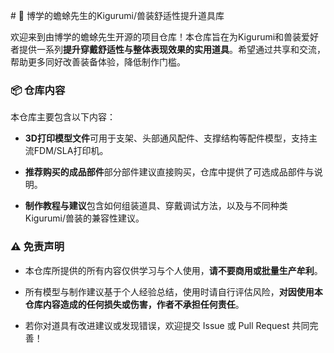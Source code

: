 # 🐸 博学的蟾蜍先生的Kigurumi/兽装舒适性提升道具库

欢迎来到由博学的蟾蜍先生开源的项目仓库！本仓库旨在为Kigurumi和兽装爱好者提供一系列**提升穿戴舒适性与整体表现效果的实用道具**。希望通过共享和交流，帮助更多同好改善装备体验，降低制作门槛。

### 📦 仓库内容

本仓库主要包含以下内容：

* **3D打印模型文件**可用于支架、头部通风配件、支撑结构等配件模型，支持主流FDM/SLA打印机。
  
* **推荐购买的成品部件**部分部件建议直接购买，仓库中提供了可选成品部件与说明。
  
* **制作教程与建议**包含如何组装道具、穿戴调试方法，以及与不同种类Kigurumi/兽装的兼容性建议。
  

### ⚠️ 免责声明

* 本仓库所提供的所有内容仅供学习与个人使用，**请不要商用或批量生产牟利**。
  
* 所有模型与制作建议基于个人经验总结，使用时请自行评估风险，**对因使用本仓库内容造成的任何损失或伤害，作者不承担任何责任**。
  
* 若你对道具有改进建议或发现错误，欢迎提交 Issue 或 Pull Request 共同完善！
